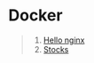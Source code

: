 # Docker

> 1. [Hello nginx](https://github.com/Gerry1Laxy/docker_hw/tree/main/hello_nginx)
> 2. [Stocks](https://github.com/Gerry1Laxy/docker_hw/tree/main/docker_stock)
